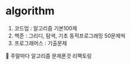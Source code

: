 # algorithm

1. 코드업 : 알고리즘 기본100제
2. 백준 : 그리디, 탐색, 기초 동적프로그래밍 50문제씩
3. 프로그래머스 : 기출문제

🌟 주말마다 알고리즘 문제푼것 리팩토링
